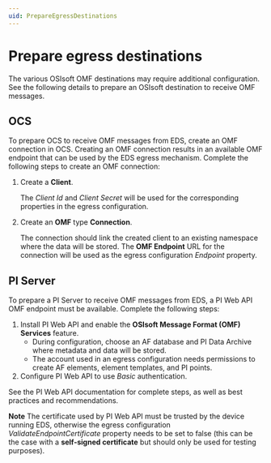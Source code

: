 ```yaml
---
uid: PrepareEgressDestinations
---
```


# Prepare egress destinations

The various OSIsoft OMF destinations may require additional configuration. See the following details to prepare an OSIsoft destination to receive OMF messages. 

## OCS

To prepare OCS to receive OMF messages from EDS, create an OMF connection in OCS. Creating an OMF connection results in an available OMF endpoint that can be used by the EDS egress mechanism. Complete the following steps to create an OMF connection:

1. Create a **Client**.
   
   The *Client Id* and *Client Secret* will be used for the corresponding properties in the egress configuration.
   
2. Create an **OMF** type **Connection**.
   
   The connection should link the created client to an existing namespace where the data will be stored.
   The **OMF Endpoint** URL for the connection will be used as the egress configuration *Endpoint* property.

## PI Server

To prepare a PI Server to receive OMF messages from EDS, a PI Web API OMF endpoint must be available. Complete the following steps:

1. Install PI Web API and enable the **OSIsoft Message Format (OMF) Services** feature.
    - During configuration, choose an AF database and PI Data Archive where metadata and data will be stored.
    - The account used in an egress configuration needs permissions to create AF elements, element templates, and PI points.
2. Configure PI Web API to use *Basic* authentication.

 See the PI Web API documentation for complete steps, as well as best practices and recommendations.

**Note**  The certificate used by PI Web API must be trusted by the device running EDS, otherwise the egress configuration *ValidateEndpointCertificate* property needs to be set to false (this can be the case with a **self-signed certificate** but should only be used for testing purposes).
